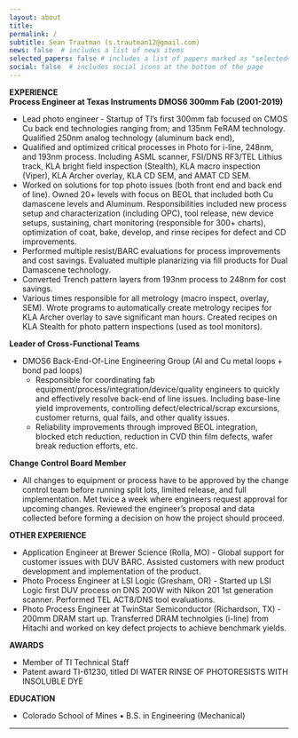```yaml
---
layout: about
title: 
permalink: /
subtitle: Sean Trautman (s.trautman12@gmail.com)
news: false  # includes a list of news items
selected_papers: false # includes a list of papers marked as "selected={true}"
social: false  # includes social icons at the bottom of the page
---
```


**EXPERIENCE**  
**Process Engineer at Texas Instruments DMOS6 300mm Fab (2001-2019)**  
* Lead photo engineer - Startup of TI’s first 300mm fab focused on CMOS Cu back end technologies ranging from; and 135nm FeRAM technology. Qualified 250nm analog technology (aluminum back end),   
* Qualified and optimized critical processes in Photo for i-line, 248nm, and 193nm process.  Including ASML scanner, FSI/DNS RF3/TEL Lithius track, KLA bright field inspection (Stealth), KLA macro inspection (Viper), KLA Archer overlay, KLA CD SEM, and AMAT CD SEM.
* Worked on solutions for top photo issues (both front end and back end of line).  Owned 20+ levels with focus on BEOL that included both Cu damascene levels and Aluminum.  Responsibilities included new process setup and characterization (including OPC), tool release, new device setups, sustaining, chart monitoring (responsible for 300+ charts), optimization of coat, bake, develop, and rinse recipes for defect and CD improvements.
* Performed multiple resist/BARC evaluations for process improvements and cost savings. Evaluated multiple planarizing via fill products for Dual Damascene technology.
* Converted Trench pattern layers from 193nm process to 248nm for cost savings.
* Various times responsible for all metrology (macro inspect, overlay, SEM).  Wrote programs to automatically create metrology recipes for KLA Archer overlay to save significant man hours.  Created recipes on KLA Stealth for photo pattern inspections (used as tool monitors).

**Leader of Cross-Functional Teams**  
* DMOS6 Back-End-Of-Line Engineering Group (Al and Cu metal loops + bond pad loops) 
    * Responsible for coordinating fab equipment/process/integration/device/quality engineers to quickly and effectively resolve back-end of line issues.  Including base-line yield improvements, controlling defect/electrical/scrap excursions, customer returns, qual fails, and other quality issues.
    * Reliability improvements through improved BEOL integration, blocked etch reduction, reduction in CVD thin film defects, wafer break reduction efforts, etc.

**Change Control Board Member**  
* All changes to equipment or process have to be approved by the change control team before running split lots, limited release, and full implementation.  Met twice a week where engineers request approval for upcoming changes.  Reviewed the engineer’s proposal and data collected before forming a decision on how the project should proceed.

**OTHER EXPERIENCE**  
* Application Engineer at Brewer Science (Rolla, MO) - Global support for customer issues with DUV BARC. Assisted customers with new product development and implementation of the product.
* Photo Process Engineer at LSI Logic (Gresham, OR) - Started up LSI Logic first DUV process on DNS 200W with Nikon 201 1st generation scanner.  Performed TEL ACT8/DNS tool evaluations.
* Photo Process Engineer at TwinStar Semiconductor (Richardson, TX) - 200mm DRAM start up. Transferred DRAM technolgies (i-line) from Hitachi and worked on key defect projects to achieve benchmark yields.

**AWARDS**  
* Member of TI Technical Staff 
* Patent award TI-61230, titled DI WATER RINSE OF PHOTORESISTS WITH INSOLUBLE DYE 

**EDUCATION**
* Colorado School of Mines ▪ B.S. in Engineering (Mechanical)


--------------------------------
